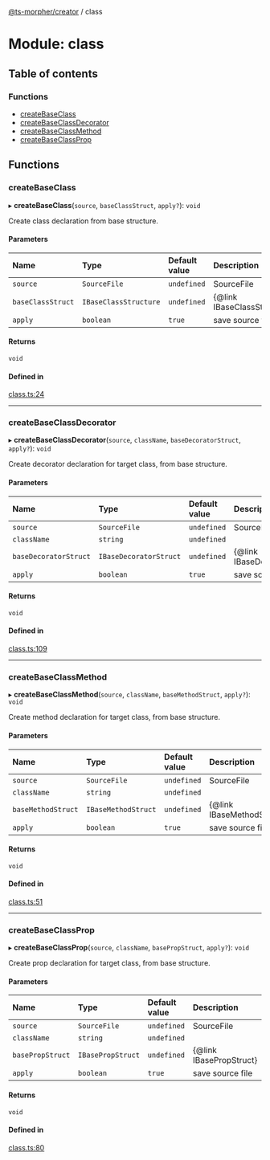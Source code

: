 [@ts-morpher/creator](../README.md) / class

# Module: class

## Table of contents

### Functions

- [createBaseClass](class.md#createbaseclass)
- [createBaseClassDecorator](class.md#createbaseclassdecorator)
- [createBaseClassMethod](class.md#createbaseclassmethod)
- [createBaseClassProp](class.md#createbaseclassprop)

## Functions

### createBaseClass

▸ **createBaseClass**(`source`, `baseClassStruct`, `apply?`): `void`

Create class declaration from base structure.

#### Parameters

| Name | Type | Default value | Description |
| :------ | :------ | :------ | :------ |
| `source` | `SourceFile` | `undefined` | SourceFile |
| `baseClassStruct` | `IBaseClassStructure` | `undefined` | {@link IBaseClassStructure} |
| `apply` | `boolean` | `true` | save source file |

#### Returns

`void`

#### Defined in

[class.ts:24](https://github.com/linbudu599/morpher/blob/2a43a9a/packages/creator/src/class.ts#L24)

___

### createBaseClassDecorator

▸ **createBaseClassDecorator**(`source`, `className`, `baseDecoratorStruct`, `apply?`): `void`

Create decorator declaration for target class, from base structure.

#### Parameters

| Name | Type | Default value | Description |
| :------ | :------ | :------ | :------ |
| `source` | `SourceFile` | `undefined` | SourceFile |
| `className` | `string` | `undefined` |  |
| `baseDecoratorStruct` | `IBaseDecoratorStruct` | `undefined` | {@link IBaseDecoratorStruct} |
| `apply` | `boolean` | `true` | save source file |

#### Returns

`void`

#### Defined in

[class.ts:109](https://github.com/linbudu599/morpher/blob/2a43a9a/packages/creator/src/class.ts#L109)

___

### createBaseClassMethod

▸ **createBaseClassMethod**(`source`, `className`, `baseMethodStruct`, `apply?`): `void`

Create method declaration for target class, from base structure.

#### Parameters

| Name | Type | Default value | Description |
| :------ | :------ | :------ | :------ |
| `source` | `SourceFile` | `undefined` | SourceFile |
| `className` | `string` | `undefined` |  |
| `baseMethodStruct` | `IBaseMethodStruct` | `undefined` | {@link IBaseMethodStruct} |
| `apply` | `boolean` | `true` | save source file |

#### Returns

`void`

#### Defined in

[class.ts:51](https://github.com/linbudu599/morpher/blob/2a43a9a/packages/creator/src/class.ts#L51)

___

### createBaseClassProp

▸ **createBaseClassProp**(`source`, `className`, `basePropStruct`, `apply?`): `void`

Create prop declaration for target class, from base structure.

#### Parameters

| Name | Type | Default value | Description |
| :------ | :------ | :------ | :------ |
| `source` | `SourceFile` | `undefined` | SourceFile |
| `className` | `string` | `undefined` |  |
| `basePropStruct` | `IBasePropStruct` | `undefined` | {@link IBasePropStruct} |
| `apply` | `boolean` | `true` | save source file |

#### Returns

`void`

#### Defined in

[class.ts:80](https://github.com/linbudu599/morpher/blob/2a43a9a/packages/creator/src/class.ts#L80)
